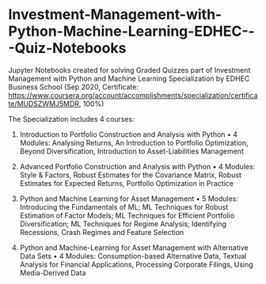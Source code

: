 # Investment-Management-with-Python-Machine-Learning-EDHEC---Quiz-Notebooks
Jupyter Notebooks created for solving Graded Quizzes part of Investment Management with Python and Machine Learning Specialization by EDHEC Business School (Sep 2020, Certificate: https://www.coursera.org/account/accomplishments/specialization/certificate/MUDSZWMJ5MDR, 100%)

The Specialization includes 4 courses:

1.	Introduction to Portfolio Construction and Analysis with Python
  •	4 Modules: Analysing Returns, An Introduction to Portfolio Optimization, Beyond Diversification, Introduction to Asset-Liabilities Management

2.	Advanced Portfolio Construction and Analysis with Python
  •	4 Modules: Style & Factors, Robust Estimates for the Covariance Matrix, Robust Estimates for Expected Returns, Portfolio Optimization in Practice

3.	Python and Machine Learning for Asset Management
  •	5 Modules: Introducing the Fundamentals of ML; ML Techniques for Robust Estimation of Factor Models; ML Techniques for Efficient Portfolio Diversification; ML Techniques for Regime Analysis; Identifying Recessions, Crash Regimes and Feature Selection

4.	Python and Machine-Learning for Asset Management with Alternative Data Sets
  •	4 Modules: Consumption-based Alternative Data, Textual Analysis for Financial Applications, Processing Corporate Filings, Using Media-Derived Data
